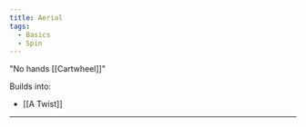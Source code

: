 ```yaml
---
title: Aerial
tags:
  - Basics
  - Spin
---
```

"No hands [[Cartwheel]]"

Builds into: 
* [[A Twist]]

* **